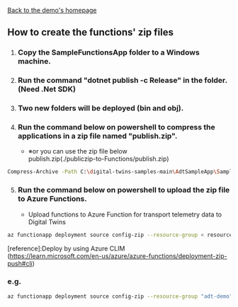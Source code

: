 [Back to the demo's homepage](../../IoTDigitalTwinDemo.md#azure-functions)

## How to create the functions' zip files

1. ### Copy the SampleFunctionsApp folder to a Windows machine.
2. ### Run the command "dotnet publish -c Release" in the folder. (Need .Net SDK)
3. ### Two new folders will be deployed (bin and obj). 
4. ### Run the command below on powershell to compress the applications in a zip file named "publish.zip".
    - ※or you can use the zip file below<br>
publish.zip(./publiczip-to-Functions/publish.zip)

```bash
Compress-Archive -Path C:\digital-twins-samples-main\AdtSampleApp\SampleFunctionsApp\bin\Release\net7.0\publish\* -DestinationPath .\publish.zip
```
    
5. ### Run the command below on powershell to upload the zip file to Azure Functions.

    - Upload functions to Azure Function for transport telemetry data to Digital Twins
```bash
az functionapp deployment source config-zip --resource-group < resource group name > --name <Azure Functions Name > --src <full path of the publish.zip>
```
[reference]:Deploy by using Azure CLIM<br>
(https://learn.microsoft.com/en-us/azure/azure-functions/deployment-zip-push#cli)


### e.g.
```bash
az functionapp deployment source config-zip --resource-group "adt-demo" --name "adt-demo" --src "/Volumes/ExtraDisk/Github/AzureDoc/TechTips/articles/IoTRef/publiczip-to-Functions/publish.zip"
```



